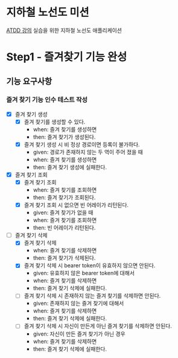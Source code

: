 # 지하철 노선도 미션
[ATDD 강의](https://edu.nextstep.camp/c/R89PYi5H) 실습을 위한 지하철 노선도 애플리케이션

# Step1 - 즐겨찾기 기능 완성
## 기능 요구사항
### 즐겨 찾기 기능 인수 테스트 작성
- [x] 즐겨 찾기 생성
    - [x] 즐겨 찾기를 생성할 수 있다.
        - when: 즐겨 찾기를 생성하면
        - then: 즐겨 찾기가 생성된다.
    - [x] 즐겨 찾기 생성 시 비 정상 경로이면 등록이 불가하다.
        - given: 경로가 존재하지 않는 두 역이 주어 졌을 때
        - when: 즐겨 찾기를 생성하면
        - then: 즐겨 찾기 생성에 실패한다.
- [x] 즐겨 찾기 조회
    - [x] 즐겨 찾기 조회
        - when: 즐겨 찾기를 조회하면
        - then: 즐겨 찾기가 조회된다.
    - [x] 즐겨 찾기 조회 시 없으면 빈 어레이가 리턴된다.
        - given: 즐겨 찾기가 없을 때
        - when: 즐겨 찾기를 조회하면
        - then: 빈 어레이가 리턴된다.
- [ ] 즐겨 찾기 삭제
    - [x] 즐겨 찾기 삭제
        - when: 즐겨 찾기를 삭제하면
        - then: 즐겨 찾기가 삭제된다.
    - [x] 즐겨 찾기 삭제 시 bearer token이 유효하지 않으면 안된다.
        - given: 유효하지 않은 bearer token에 대해서
        - when: 즐겨 찾기를 삭제하면
        - then: 즐겨 찾기 삭제에 실패한다.
    - [ ] 즐겨 찾기 삭제 시 존재하지 않는 즐겨 찾기를 삭제하면 안된다.
        - given: 존재하지 않는 즐겨 찾기에 대해서
        - when: 즐겨 찾기를 삭제하면
        - then: 즐겨 찾기 삭제에 실패한다.
    - [ ] 즐겨 찾기 삭제 시 자신이 만든게 아닌 즐겨 찾기를 삭제하면 안된다.
        - given: 자신이 만든 즐겨 찾기가 아닌 경우
        - when: 즐겨 찾기를 삭제하면
        - then: 즐겨 찾기 삭제에 실패한다.

